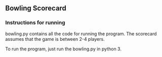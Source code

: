 ## Bowling Scorecard

### Instructions for running
bowling.py contains all the code for running the program. The scorecard assumes that the game is between 2-4 players.

To run the program, just run the bowling.py in python 3.

```py bowling.py
